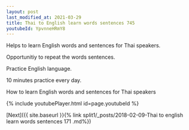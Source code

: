 ```yaml
---
layout: post
last_modified_at: 2021-03-29
title: Thai to English learn words sentences 745 
youtubeId: YpvnneHRmY8
---
```

 
 
Helps to learn English words and sentences for Thai speakers.

Opportunitiy to repeat the words sentences. 

Practice English language. 
 
10 minutes practice every day. 
 
How to learn English words and sentences for Thai speakers 
 
{% include youtubePlayer.html id=page.youtubeId %}
 
 
[Next]({{ site.baseurl }}{% link  split1/_posts/2018-02-09-Thai to english learn words sentences 171 .md%})
 

